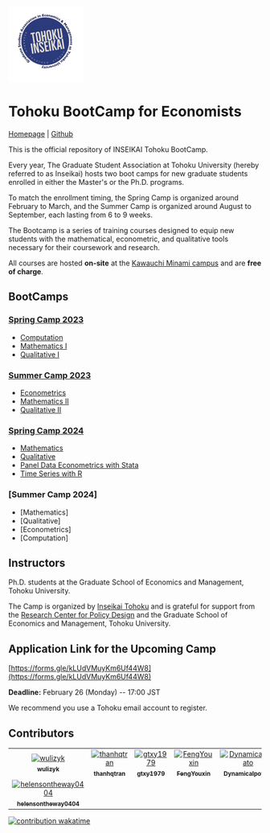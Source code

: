 ![](logo.png)

# Tohoku BootCamp for Economists 

[Homepage](https://thanhqtran.github.io/tohoku_bootcamp/) | [Github](https://github.com/thanhqtran/tohoku_bootcamp)

This is the official repository of INSEIKAI Tohoku BootCamp. 

Every year, The Graduate Student Association at Tohoku University (hereby referred to as Inseikai) hosts two boot camps for new graduate students enrolled in either the Master's or the Ph.D. programs. 

To match the enrollment timing, the Spring Camp is organized around February to March, and the Summer Camp is organized around August to September, each lasting from 6 to 9 weeks. 

The Bootcamp is a series of training courses designed to equip new students with the mathematical, econometric, and qualitative tools necessary for their coursework and research. 

All courses are hosted **on-site** at the [Kawauchi Minami campus](https://goo.gl/maps/CBEscMB3hzLt4Byo7) and are **free of charge**.


## BootCamps

### [Spring Camp 2023](https://inseikaitohoku.org/2022/12/20/feb-mar-2023-spring-2023-computation-mathematics-camp-for-economists-dl-jan-31-2023/)

- [Computation](https://github.com/thanhqtran/tohoku_bootcamp/tree/main/spring2023/computation)
- [Mathematics I](https://github.com/thanhqtran/tohoku_bootcamp/tree/main/spring2023/math)
- [Qualitative I](https://github.com/thanhqtran/tohoku_bootcamp/tree/main/spring2023/qualitative)

### [Summer Camp 2023](https://inseikaitohoku.org/2023/04/08/aug-sep-2023-inseikai-tohoku-summer-2023-bootcamp-dl-july-31-2023/)

- [Econometrics](https://github.com/thanhqtran/tohoku_bootcamp/tree/main/summer2023/econometrics)
- [Mathematics II](https://github.com/thanhqtran/tohoku_bootcamp/tree/main/summer2023/math)
- [Qualitative II](https://github.com/thanhqtran/tohoku_bootcamp/tree/main/summer2023/qualitative)

### [Spring Camp 2024](https://inseikaitohoku.org/2024/01/17/spring-bootcamp-2024-opened-march-2024-registration-due-february-26-2024/)

- [Mathematics](https://github.com/thanhqtran/tohoku_bootcamp/tree/main/spring2024/math)
- [Qualitative](https://github.com/thanhqtran/tohoku_bootcamp/tree/main/spring2024/qualitative)
- [Panel Data Econometrics with Stata](https://github.com/thanhqtran/tohoku_bootcamp/tree/main/spring2024/econometrics_stata)
- [Time Series with R](https://github.com/thanhqtran/tohoku_bootcamp/tree/main/spring2024/timeseries_r)

### [Summer Camp 2024]
- [Mathematics]
- [Qualitative]
- [Econometrics]
- [Computation]

## Instructors

Ph.D. students at the Graduate School of Economics and Management, Tohoku University.

The Camp is organized by [Inseikai Tohoku](inseikaitohoku.org) and is grateful for support from the [Research Center for Policy Design](https://www2.econ.tohoku.ac.jp/~PDesign/en.html) and the Graduate School of Economics and Management, Tohoku University.

## Application Link for the Upcoming Camp

[https://forms.gle/kLUdVMuyKm6Uf44W8](https://forms.gle/kLUdVMuyKm6Uf44W8)

**Deadline:** February 26 (Monday) -- 17:00 JST

We recommend you use a Tohoku email account to register.


## Contributors

<!-- readme: collaborators,contributors -start -->
<table>
<tr>
    <td align="center">
        <a href="https://github.com/wulizyk">
            <img src="https://avatars.githubusercontent.com/u/65752272?v=4" width="100;" alt="wulizyk"/>
            <br />
            <sub><b>wulizyk</b></sub>
        </a>
    </td>
    <td align="center">
        <a href="https://github.com/thanhqtran">
            <img src="https://avatars.githubusercontent.com/u/66583019?v=4" width="100;" alt="thanhqtran"/>
            <br />
            <sub><b>thanhqtran</b></sub>
        </a>
    </td>
    <td align="center">
        <a href="https://github.com/gtxy1979">
            <img src="https://avatars.githubusercontent.com/u/128568543?v=4" width="100;" alt="gtxy1979"/>
            <br />
            <sub><b>gtxy1979</b></sub>
        </a>
    </td>
    <td align="center">
        <a href="https://github.com/FengYouxin">
            <img src="https://avatars.githubusercontent.com/u/130349225?v=4" width="100;" alt="FengYouxin"/>
            <br />
            <sub><b>FengYouxin</b></sub>
        </a>
    </td>
    <td align="center">
        <a href="https://github.com/Dynamicalpotato">
            <img src="https://avatars.githubusercontent.com/u/130369924?v=4" width="100;" alt="Dynamicalpotato"/>
            <br />
            <sub><b>Dynamicalpotato</b></sub>
        </a>
    </td>
    <td align="center">
        <a href="https://github.com/TristaTIAN1120">
            <img src="https://avatars.githubusercontent.com/u/140711154?v=4" width="100;" alt="TristaTIAN1120"/>
            <br />
            <sub><b>TristaTIAN1120</b></sub>
        </a>
    </td></tr>
<tr>
    <td align="center">
        <a href="https://github.com/helensontheway0404">
            <img src="https://avatars.githubusercontent.com/u/141707243?v=4" width="100;" alt="helensontheway0404"/>
            <br />
            <sub><b>helensontheway0404</b></sub>
        </a>
    </td></tr>
</table>
<!-- readme: collaborators,contributors -end -->

[![contribution wakatime](https://wakatime.com/badge/user/cc163315-2340-4910-bf0e-56d030d0986e/project/5152c272-a4c9-4081-98ae-d99c715ecb9a.svg)](https://wakatime.com/badge/user/cc163315-2340-4910-bf0e-56d030d0986e/project/5152c272-a4c9-4081-98ae-d99c715ecb9a)
